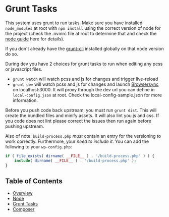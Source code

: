 # Grunt Tasks

This system uses grunt to run tasks. Make sure you have installed `node_modules` at root with `npm install` using the correct version of node for the project (check the .nvmrc file at root to determine that and check the [node guide](/docs/build/node.md) here for details).

If you don't already have the [grunt-cli](https://github.com/gruntjs/grunt-cli) installed globally on that node version do so.

During dev you have 2 choices for grunt tasks to run when editing any pcss or javascript files.

* `grunt watch` will watch pcss and js for changes and trigger live-reload
* `grunt dev` will watch pcss and js for changes and launch [Browsersync](https://www.browsersync.io/) on localhost:3000. It will proxy through the dev url you can define in `local-config.json` at root. Check the local-config-sample.json for more information.

Before you push code back upstream, you must run `grunt dist`. This will create the bundled files and minify assets. It will also lint you js and css. If you code does not lint please correct the issues then run again before pushing upstream.

Also of note: `build-process.php` *must* contain an entry for the versioning to work correctly. Furthermore, your _need to include it_. You can add the following to your `wp-config.php`:

```php
if ( file_exists( dirname( __FILE__ ) . '/build-process.php' ) ) {
	include( dirname( __FILE__ ) . '/build-process.php' );
}
```

## Table of Contents

* [Overview](/docs/build/README.md)
* [Node](/docs/build/node.md)
* [Grunt Tasks](/docs/build/grunt.md)
* [Composer](/docs/build/composer.md)
